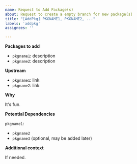 ```yaml
---
name: Request to Add Package(s)
about: Request to create a empty branch for new package(s)
title: "[AddPkg] PKGNAME1, PKGNAME2, ..."
labels: 'addpkg'
assignees: ''

---
```


**Packages to add**

- `pkgname1`: description
- `pkgname2`: description

**Upstream**
- `pkgname1`: link
- `pkgname2`: link

**Why**

It's fun.

**Potential Dependencies**

`pkgname1`:
- `pkgname2`
- `pkgname3` (optional, may be added later)

**Additional context**

If needed.


